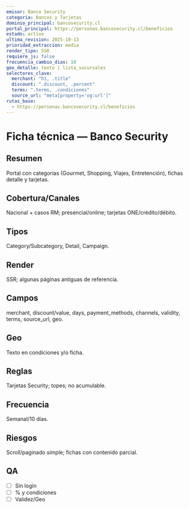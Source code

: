 ```yaml
---
emisor: Banco Security
categoria: Bancos y Tarjetas
dominio_principal: bancosecurity.cl
portal_principal: https://personas.bancosecurity.cl/beneficios
estado: active
ultima_revision: 2025-10-13
prioridad_extraccion: media
render_tipo: SSR
requiere_js: false
frecuencia_cambio_dias: 10
geo_detalle: texto | lista_sucursales
selectores_clave:
  merchant: "h1, .title"
  discount: ".discount, .percent"
  terms: ".terms, .condiciones"
  source_url: "meta[property='og:url']"
rutas_base:
  - https://personas.bancosecurity.cl/beneficios
---
```


# Ficha técnica — Banco Security

## Resumen
Portal con categorías (Gourmet, Shopping, Viajes, Entretención), fichas detalle y tarjetas.

## Cobertura/Canales
Nacional + casos RM; presencial/online; tarjetas ONE/crédito/débito.

## Tipos
Category/Subcategory, Detail, Campaign.

## Render
SSR; algunas páginas antiguas de referencia.

## Campos
merchant, discount/value, days, payment_methods, channels, validity, terms, source_url, geo.

## Geo
Texto en condiciones y/o ficha.

## Reglas
Tarjetas Security; topes; no acumulable.

## Frecuencia
Semanal/10 días.

## Riesgos
Scroll/paginado simple; fichas con contenido parcial.

## QA
- [ ] Sin login
- [ ] % y condiciones
- [ ] Validez/Geo

